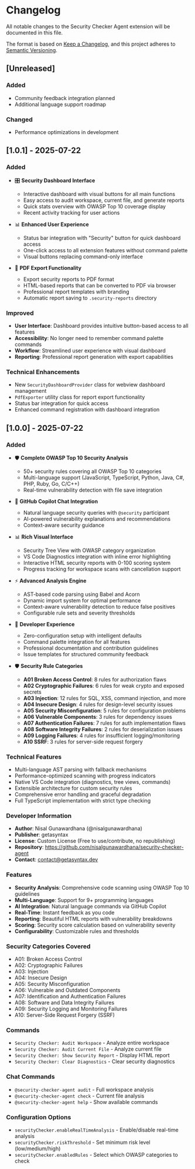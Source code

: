 # Changelog

All notable changes to the Security Checker Agent extension will be documented in this file.

The format is based on [Keep a Changelog](https://keepachangelog.com/en/1.0.0/),
and this project adheres to [Semantic Versioning](https://semver.org/spec/v2.0.0.html).

## [Unreleased]

### Added
- Community feedback integration planned
- Additional language support roadmap

### Changed
- Performance optimizations in development

## [1.0.1] - 2025-07-22

### Added
- 🎛️ **Security Dashboard Interface**
  - Interactive dashboard with visual buttons for all main functions
  - Easy access to audit workspace, current file, and generate reports
  - Quick stats overview with OWASP Top 10 coverage display
  - Recent activity tracking for user actions
  
- 📊 **Enhanced User Experience** 
  - Status bar integration with "Security" button for quick dashboard access
  - One-click access to all extension features without command palette
  - Visual buttons replacing command-only interface
  
- 📄 **PDF Export Functionality**
  - Export security reports to PDF format
  - HTML-based reports that can be converted to PDF via browser
  - Professional report templates with branding
  - Automatic report saving to `.security-reports` directory

### Improved
- **User Interface**: Dashboard provides intuitive button-based access to all features
- **Accessibility**: No longer need to remember command palette commands
- **Workflow**: Streamlined user experience with visual dashboard
- **Reporting**: Professional report generation with export capabilities

### Technical Enhancements
- New `SecurityDashboardProvider` class for webview dashboard management
- `PdfExporter` utility class for report export functionality
- Status bar integration for quick access
- Enhanced command registration with dashboard integration

## [1.0.0] - 2025-07-22

### Added
- 🛡️ **Complete OWASP Top 10 Security Analysis**
  - 50+ security rules covering all OWASP Top 10 categories
  - Multi-language support (JavaScript, TypeScript, Python, Java, C#, PHP, Ruby, Go, C/C++)
  - Real-time vulnerability detection with file save integration
  
- 🤖 **GitHub Copilot Chat Integration**
  - Natural language security queries with `@security` participant
  - AI-powered vulnerability explanations and recommendations
  - Context-aware security guidance
  
- 📊 **Rich Visual Interface**
  - Security Tree View with OWASP category organization
  - VS Code Diagnostics integration with inline error highlighting
  - Interactive HTML security reports with 0-100 scoring system
  - Progress tracking for workspace scans with cancellation support
  
- ⚡ **Advanced Analysis Engine**
  - AST-based code parsing using Babel and Acorn
  - Dynamic import system for optimal performance
  - Context-aware vulnerability detection to reduce false positives
  - Configurable rule sets and severity thresholds
  
- 🎯 **Developer Experience**
  - Zero-configuration setup with intelligent defaults
  - Command palette integration for all features
  - Professional documentation and contribution guidelines
  - Issue templates for structured community feedback
  
- 🛡️ **Security Rule Categories**
  - **A01 Broken Access Control**: 8 rules for authorization flaws
  - **A02 Cryptographic Failures**: 6 rules for weak crypto and exposed secrets
  - **A03 Injection**: 12 rules for SQL, XSS, command injection, and more
  - **A04 Insecure Design**: 4 rules for design-level security issues
  - **A05 Security Misconfiguration**: 5 rules for configuration problems
  - **A06 Vulnerable Components**: 3 rules for dependency issues
  - **A07 Authentication Failures**: 7 rules for auth implementation flaws
  - **A08 Software Integrity Failures**: 2 rules for deserialization issues
  - **A09 Logging Failures**: 4 rules for insufficient logging/monitoring
  - **A10 SSRF**: 3 rules for server-side request forgery

### Technical Features
- Multi-language AST parsing with fallback mechanisms
- Performance-optimized scanning with progress indicators
- Native VS Code integration (diagnostics, tree views, commands)
- Extensible architecture for custom security rules
- Comprehensive error handling and graceful degradation
- Full TypeScript implementation with strict type checking

### Developer Information
- **Author**: Nisal Gunawardhana (@nisalgunawardhana)
- **Publisher**: getasyntax
- **License**: Custom License (Free to use/contribute, no republishing)
- **Repository**: https://github.com/nisalgunawardhana/security-checker-agent
- **Contact**: contact@getasyntax.dev

### Features
- **Security Analysis**: Comprehensive code scanning using OWASP Top 10 guidelines
- **Multi-Language**: Support for 9+ programming languages
- **AI Integration**: Natural language commands via GitHub Copilot
- **Real-Time**: Instant feedback as you code
- **Reporting**: Beautiful HTML reports with vulnerability breakdowns
- **Scoring**: Security score calculation based on vulnerability severity
- **Configurability**: Customizable rules and thresholds

### Security Categories Covered
- A01: Broken Access Control
- A02: Cryptographic Failures  
- A03: Injection
- A04: Insecure Design
- A05: Security Misconfiguration
- A06: Vulnerable and Outdated Components
- A07: Identification and Authentication Failures
- A08: Software and Data Integrity Failures
- A09: Security Logging and Monitoring Failures
- A10: Server-Side Request Forgery (SSRF)

### Commands
- `Security Checker: Audit Workspace` - Analyze entire workspace
- `Security Checker: Audit Current File` - Analyze current file
- `Security Checker: Show Security Report` - Display HTML report
- `Security Checker: Clear Diagnostics` - Clear security diagnostics

### Chat Commands
- `@security-checker-agent audit` - Full workspace analysis
- `@security-checker-agent check` - Current file analysis
- `@security-checker-agent help` - Show available commands

### Configuration Options
- `securityChecker.enableRealTimeAnalysis` - Enable/disable real-time analysis
- `securityChecker.riskThreshold` - Set minimum risk level (low/medium/high)
- `securityChecker.enabledRules` - Select which OWASP categories to check